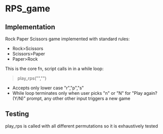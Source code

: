 # RPS_game

## Implementation
Rock Paper Scissors game implemented with standard rules:
* Rock>Scissors
* Scissors>Paper
* Paper>Rock

This is the core fn, script calls in in a while loop:
> play_rps("","")
* Accepts only lower case "r","p","s"
* While loop terminates only when user picks "n" or "N" for "Play again? (Y/N)" prompt, any other other input triggers a new game

## Testing
play_rps is called with all different permutations so it is exhaustively tested
